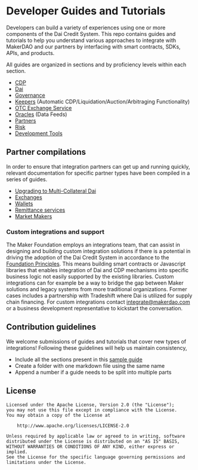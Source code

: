 # Developer Guides and Tutorials

Developers can build a variety of experiences using one or more components of the Dai Credit System. This repo contains guides and tutorials to help you understand various approaches to integrate with MakerDAO and our partners by interfacing with smart contracts, SDKs, APIs, and products.

All guides are organized in sections and by proficiency levels within each section.

* [CDP](cdp/)  
* [Dai](dai/)
* [Governance](governance/)
* [Keepers](keepers/) (Automatic CDP/Liquidation/Auction/Arbitraging Functionality)
* [OTC Exchange Service](otc-exchange/)
* [Oracles](oracles/) (Data Feeds)
* [Partners](partners/)
* [Risk](risk/)
* [Development Tools](tools/)

## Partner compilations
In order to ensure that integration partners can get up and running quickly, relevant documentation for specific partner types have been compiled in a series of guides.
* [Upgrading to Multi-Collateral Dai](mcd/)
* [Exchanges](exchanges/)
* [Wallets](wallets/)
* [Remittance services](remittance/)
* [Market Makers](market-makers/)

### Custom integrations and support
The Maker Foundation employs an integrations team, that can assist in designing and building custom integration solutions if there is a potential in driving the adoption of the Dai Credit System in accordance to the [Foundation Principles](https://medium.com/makerdao/foundation-proposal-v2-f10d8ee5fe8c). This means building smart contracts or Javascript libraries that enables integration of Dai and CDP mechanisms into specific business logic not easily supported by the existing libraries. Custom integrations can for example be a way to bridge the gap between Maker solutions and legacy systems from more traditional organizations.
Former cases includes a partnership with Tradeshift where Dai is utilized for supply chain financing.
For custom integrations contact integrate@makerdao.com or a business development representative to kickstart the conversation.

## Contribution guidelines

We welcome submissions of guides and tutorials that cover new types of integrations! Following these guidelines will help us maintain consistency,

* Include all the sections present in this [sample guide](/sample/sample-guide-01/sample-guide-01.md)  
* Create a folder with one markdown file using the same name
* Append a number if a guide needs to be split into multiple parts

## License

```text
Licensed under the Apache License, Version 2.0 (the "License");
you may not use this file except in compliance with the License.
You may obtain a copy of the License at

    http://www.apache.org/licenses/LICENSE-2.0

Unless required by applicable law or agreed to in writing, software
distributed under the License is distributed on an "AS IS" BASIS,
WITHOUT WARRANTIES OR CONDITIONS OF ANY KIND, either express or implied.
See the License for the specific language governing permissions and
limitations under the License.
```
